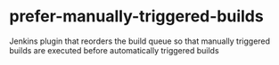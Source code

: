 # prefer-manually-triggered-builds
Jenkins plugin that reorders the build queue so that manually triggered builds are executed before automatically triggered builds
